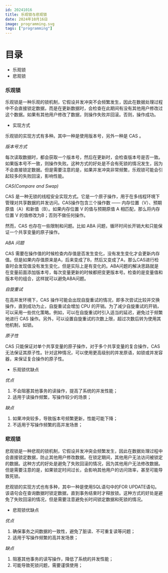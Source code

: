 ```yaml
---
id: 20241016
title: 乐观锁与悲观锁
date: 2024年10月16日
image: programming.svg
tags: ["programming"]
---
```



# 目录

- 乐观锁
- 悲观锁


### 乐观锁

乐观锁是一种乐观的锁机制，它假设并发冲突不会频繁发生，因此在数据处理过程中不会直接锁定数据，而是在更新数据时，会检查在此期间有没有其他用户修改过这个数据。如果有其他用户修改了数据，则操作失败并回滚。否则，操作成功。

- 实现方式

乐观锁的实现方式有多种。其中一种是使用版本号，另外一种是 CAS 。

*版本号方式*

每次读取数据时，都会获取一个版本号，然后在更新时，会检查版本号是否一致。如果版本号不一致，则操作失败。这种方式的好处是不会有死锁的情况发生，因为不会直接锁定数据。但是需要注意的是，如果并发冲突非常频繁，乐观锁可能会引起较多的失败回滚，影响性能。

*CAS(Compare and Swap)*

CAS 是一种无锁的线程安全实现方式。它是一个原子操作，用于在多线程环境下管理对共享数据的并发访问。CAS操作包含三个操作数 —— 内存位置（V）、预期原值（A）和新值（B）。如果内存位置 V 的值与预期原值 A 相匹配，那么将内存位置 V 的值修改为B；否则不做任何操作。

然而，CAS 也存在一些限制和问题。比如 ABA 问题，循环时间长开销大和只能保证一个共享变量的原子操作。

*ABA 问题*

CAS 需要在操作值的时候检查内存值是否发生变化，没有发生变化才会更新内存值。但是如果内存值原来是A，后来变成了B，然后又变成了A，那么CAS进行检查时会发现值没有发生变化，但是实际上是有变化的。ABA问题的解决思路就是在变量前面添加版本号，每次变量更新的时候都把变更版本号。检查的是变量值和版本号的组合，这样就可以避免ABA问题。


*自旋重试*

在高并发环境下，CAS 操作可能会出现自旋重试的情况，即多次尝试比较并交换操作，直到成功为止，自旋重试会增加 CPU 的开销。为了减少自旋重试的开销，可以采用一些优化策略。例如，可以在自旋重试时引入适当的延迟，避免过于频繁地进行 CAS 操作。另外，可以设置自旋重试的次数上限，超过次数后转为使用其他机制，如锁。


*原子性*

CAS 只能保证对单个共享变量的原子操作，对于多个共享变量的复合操作，CAS 无法保证其原子性。针对这种情况，可以使用更高级别的并发原语，如锁或并发容器，来保证复合操作的原子性。


- 乐观锁优缺点

*优点*

1. 不会阻塞其他事务的读操作，提高了系统的并发性能；
2. 适用于读操作频繁，写操作较少的场景；


*缺点*

1. 如果冲突较多，导致版本号频繁更新，性能可能下降；
2. 不适用于写操作频繁的高并发场景；


### 悲观锁

悲观锁是一种悲观的锁机制，它假设并发冲突会频繁发生，因此在数据处理过程中会直接锁定数据，防止其他用户修改数据。在锁定期间，其他用户无法访问被锁定的数据。这种方式的好处是避免了失败回滚的情况，因为其他用户无法修改数据。但是需要注意的是，如果锁定时间过长，会影响其他用户的访问效率，甚至可能导致死锁。

悲观锁的实现方式也有多种，其中一种是使用SQL语句中的FOR UPDATE语句。该语句会在查询数据时锁定数据，直到事务结束时才释放锁。这种方式的好处是避免了失败回滚的情况，但是需要注意避免长时间锁定数据和死锁的情况。

- 悲观锁优缺点

*优点*

1. 确保事务之间数据的一致性，避免了脏读、不可重复读等问题；
2. 适用于写操作频繁的高并发场景；


*缺点*

1. 阻塞其他事务的读写操作，降低了系统的并发性能；
2. 可能导致死锁问题，需要谨慎使用；